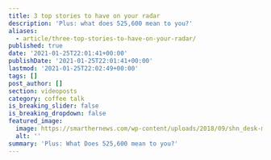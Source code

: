 ```yaml
---
title: 3 top stories to have on your radar
description: 'Plus: what does 525,600 mean to you?'
aliases:
  - article/three-top-stories-to-have-on-your-radar/
published: true
date: '2021-01-25T22:01:41+00:00'
publishDate: '2021-01-25T22:01:41+00:00'
lastmod: '2021-01-25T22:02:49+00:00'
tags: []
post_author: []
section: videoposts
category: coffee talk
is_breaking_slider: false
is_breaking_dropdown: false
featured_image:
  image: https://smarthernews.com/wp-content/uploads/2018/09/shn_desk-min.png
  alt: ''
summary: 'Plus: What Does 525,600 mean to you?'
---
```

